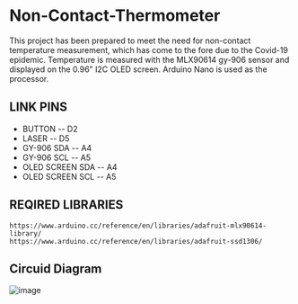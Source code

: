 # Non-Contact-Thermometer
This project has been prepared to meet the need for non-contact temperature measurement, which has come to the fore due to the Covid-19 epidemic. Temperature is measured with the MLX90614 gy-906 sensor and displayed on the 0.96" I2C OLED screen. Arduino Nano is used as the processor.

## LINK PINS        
* BUTTON -- D2            
* LASER -- D5          
* GY-906 SDA -- A4                    
* GY-906 SCL -- A5
* OLED SCREEN SDA -- A4                                        
* OLED SCREEN SCL -- A5

## REQIRED LIBRARIES
` https://www.arduino.cc/reference/en/libraries/adafruit-mlx90614-library/ `                   
`https://www.arduino.cc/reference/en/libraries/adafruit-ssd1306/`   

## Circuid Diagram
![image](https://user-images.githubusercontent.com/75435070/165784209-92678fd5-d63c-4c83-995d-e5db60d53c75.png)       
